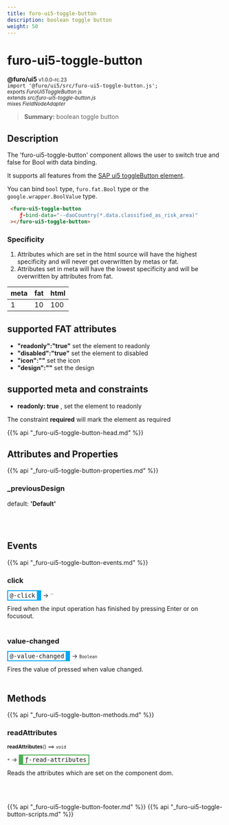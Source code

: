 ```yaml
---
title: furo-ui5-toggle-button
description: boolean toggle button
weight: 50
---
```


# furo-ui5-toggle-button
**@furo/ui5** <small>v1.0.0-rc.23</small>
<br>`import '@furo/ui5/src/furo-ui5-toggle-button.js';`<small>
<br>exports *FuroUi5ToggleButton* js
<br>extends *src/furo-ui5-toggle-button.js*
<br> mixes *FieldNodeAdapter*</small>

> **Summary:** boolean toggle button

## Description

The 'furo-ui5-toggle-button' component allows the user to switch true and false for Bool with data binding.

It supports all features from the [SAP ui5 toggleButton element](https://sap.github.io/ui5-webcomponents/playground/components/ToggleButton/).

You can bind  `bool` type, `furo.fat.Bool` type or the `google.wrapper.BoolValue`  type.

```html
 <furo-ui5-toggle-button
    ƒ-bind-data="--daoCountry(*.data.classified_as_risk_area)"
 ></furo-ui5-toggle-button>
```

### Specificity
1. Attributes which are set in the html source will have the highest specificity and will never get overwritten by metas or fat.
2. Attributes set in meta will have the lowest specificity and will be overwritten by attributes from fat.

| meta  | fat  | html  |
|------  |-----  |------  |
| 1      | 10    | 100    |


## supported FAT attributes
 - **"readonly":"true"** set the element to readonly
 - **"disabled":"true"** set the element to disabled
 - **"icon":""** set the icon
 - **"design":""** set the design

## supported meta and constraints
- **readonly: true** , set the element to readonly

The constraint **required** will mark the element as required

{{% api "_furo-ui5-toggle-button-head.md" %}}

## Attributes and Properties
{{% api "_furo-ui5-toggle-button-properties.md" %}}















### **_previousDesign**
default: **&#39;Default&#39;**</small>


<br><br>





## Events
{{% api "_furo-ui5-toggle-button-events.md" %}}

### **click**
<span  style="border-width:2px 10px 2px 2px; border-style: solid;border-color:  rgb(2, 168, 244);font-family:monospace; padding:2px 4px;">@-click</span>
→ <small>``</small>

 Fired when the input operation has finished by pressing Enter or on focusout.
<br><br>
### **value-changed**
<span  style="border-width:2px 10px 2px 2px; border-style: solid;border-color:  rgb(2, 168, 244);font-family:monospace; padding:2px 4px;">@-value-changed</span>
→ <small>`Boolean`</small>

Fires the value of pressed when value changed.
<br><br>

## Methods
{{% api "_furo-ui5-toggle-button-methods.md" %}}


### **readAttributes**
<small>**readAttributes**() ⟹ `void`</small>

<small>`*`</small> →
<span  style="border-width:2px 2px 2px 10px; border-style: solid;border-color:  rgb(76, 175, 80);font-family:monospace; padding:2px 4px;">ƒ-read-attributes</span>

Reads the attributes which are set on the component dom.

<br><br>





















{{% api "_furo-ui5-toggle-button-footer.md" %}}
{{% api "_furo-ui5-toggle-button-scripts.md" %}}

